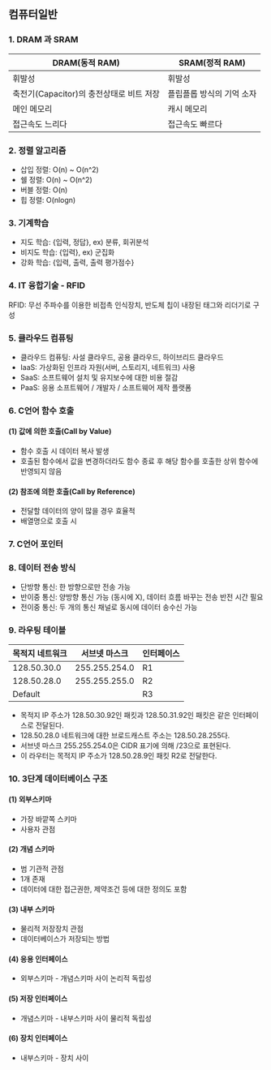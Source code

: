 ## 컴퓨터일반

### 1. DRAM 과 SRAM
|DRAM(동적 RAM)|SRAM(정적 RAM)|
|---|---|
|휘발성|휘발성|
|축전기(Capacitor)의 충전상태로 비트 저장|플립플롭 방식의 기억 소자|
|메인 메모리|캐시 메모리|
|접근속도 느리다|접근속도 빠르다|


### 2. 정렬 알고리즘
- 삽입 정렬: O(n) ~ O(n^2)
- 쉘 정렬: O(n) ~ O(n^2)
- 버블 정렬: O(n)
- 힙 정렬: O(nlogn)


### 3. 기계학습
- 지도 학습: {입력, 정답}, ex) 분류, 회귀분석
- 비지도 학습: {입력}, ex) 군집화
- 강화 학습: {입력, 출력, 출력 평가점수}


### 4. IT 융합기술 - RFID
RFID: 무선 주파수를 이용한 비접촉 인식장치, 반도체 칩이 내장된 태그와 리더기로 구성


### 5. 클라우드 컴퓨팅
- 클라우드 컴퓨팅: 사설 클라우드, 공용 클라우드, 하이브리드 클라우드
- IaaS: 가상화된 인프라 자원(서버, 스토리지, 네트워크) 사용
- SaaS: 소프트웨어 설치 및 유지보수에 대한 비용 절감
- PaaS: 응용 소프트웨어 / 개발자 / 소프트웨어 제작 플랫폼


### 6. C언어 함수 호출
#### (1) 값에 의한 호출(Call by Value)
- 함수 호출 시 데이터 복사 발생
- 호출된 함수에서 값을 변경하더라도 함수 종료 후 해당 함수를 호출한 상위 함수에 반영되지 않음

#### (2) 참조에 의한 호출(Call by Reference)
- 전달할 데이터의 양이 많을 경우 효율적
- 배열명으로 호출 시


### 7. C언어 포인터


### 8. 데이터 전송 방식
- 단방향 통신: 한 방향으로만 전송 가능
- 반이중 통신: 양방향 통신 가능 (동시에 X), 데이터 흐름 바꾸는 전송 반전 시간 필요
- 전이중 통신: 두 개의 통신 채널로 동시에 데이터 송수신 가능


### 9. 라우팅 테이블
|목적지 네트워크|서브넷 마스크|인터페이스|
|---|---|---|
|128.50.30.0|255.255.254.0|R1|
|128.50.28.0|255.255.255.0|R2|
|Default||R3|

- 목적지 IP 주소가 128.50.30.92인 패킷과 128.50.31.92인 패킷은 같은 인터페이스로 전달된다.
- 128.50.28.0 네트워크에 대한 브로드캐스트 주소는 128.50.28.255다.
- 서브넷 마스크 255.255.254.0은 CIDR 표기에 의해 /23으로 표현된다.
- 이 라우터는 목적지 IP 주소가 128.50.28.9인 패킷 R2로 전달한다.


### 10. 3단계 데이터베이스 구조

#### (1) 외부스키마
- 가장 바깥쪽 스키마
- 사용자 관점

#### (2) 개념 스키마
- 범 기관적 관점
- 1개 존재
- 데이터에 대한 접근권한, 제약조건 등에 대한 정의도 포함

#### (3) 내부 스키마
- 물리적 저장장치 관점
- 데이터베이스가 저장되는 방법

#### (4) 응용 인터페이스
- 외부스키마 - 개념스키마 사이 논리적 독립성

#### (5) 저장 인터페이스
- 개념스키마 - 내부스키마 사이 물리적 독립성

#### (6) 장치 인터페이스
- 내부스키마 - 장치 사이

